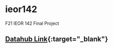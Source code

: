 # ieor142
F21 IEOR 142 Final Project


## [Datahub Link](https://datahub.berkeley.edu/hub/user-redirect/interact?account=nayanchavan&repo=ieor142&branch=main&subpath=ieor-142-final-project.ipynb){:target="_blank"}

